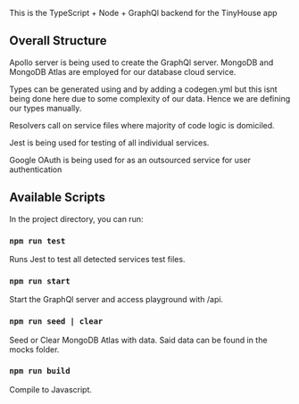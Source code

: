 This is the TypeScript + Node + GraphQl backend for the TinyHouse app

## Overall Structure

Apollo server is being used to create the GraphQl server.
MongoDB and MongoDB Atlas are employed for our database cloud service.

Types can be generated using and by adding a codegen.yml but this isnt being done here due to some complexity of our data. Hence we are defining our types manually.

Resolvers call on service files where majority of code logic is domiciled.

Jest is being used for testing of all individual services.

Google OAuth is being used for as an outsourced service for user authentication

## Available Scripts

In the project directory, you can run:

### `npm run test`

Runs Jest to test all detected services test files.

### `npm run start`

Start the GraphQl server and access playground with /api.

### `npm run seed | clear`

Seed or Clear MongoDB Atlas with data. Said data can be found in the mocks folder.

### `npm run build`

Compile to Javascript.
